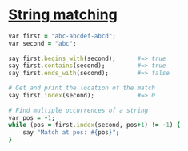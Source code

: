 [1]: http://rosettacode.org/wiki/String_matching

# [String matching][1]

```ruby
var first = "abc-abcdef-abcd";
var second = "abc";
 
say first.begins_with(second);      #=> true
say first.contains(second);         #=> true
say first.ends_with(second);        #=> false
 
# Get and print the location of the match
say first.index(second);            #=> 0
 
# Find multiple occurrences of a string
var pos = -1;
while (pos = first.index(second, pos+1) != -1) {
    say "Match at pos: #{pos}";
}
```

